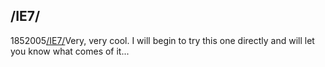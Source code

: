 <article><h2>/IE7/</h2><time><span class="day">18</span><span class="month">5</span><span class="year">2005</span></time><a href="http://dean.edwards.name/IE7/">/IE7/</a>Very, very cool. I will begin to try this one directly and will let you know what comes of it...</article>